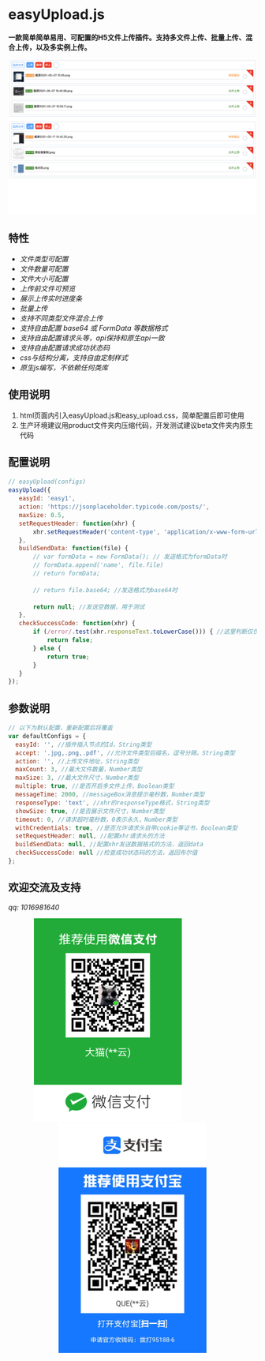 # easyUpload.js
**一款简单简单易用、可配置的H5文件上传插件。支持多文件上传、批量上传、混合上传，以及多实例上传。**

![上传示例](./images/example1.png)  

## 特性
- *文件类型可配置*
- *文件数量可配置*
- *文件大小可配置*
- *上传前文件可预览*
- *展示上传实时进度条*
- *批量上传*
- *支持不同类型文件混合上传*
- *支持自由配置 base64 或 FormData 等数据格式*
- *支持自由配置请求头等，api保持和原生api一致*
- *支持自由配置请求成功状态码*
- *css与结构分离，支持自由定制样式*
- *原生js编写，不依赖任何类库*

## 使用说明
1. html页面内引入easyUpload.js和easy_upload.css，简单配置后即可使用
2. 生产环境建议用product文件夹内压缩代码，开发测试建议beta文件夹内原生代码

## 配置说明
```js
// easyUpload(configs)
easyUpload({
   easyId: 'easy1',
   action: 'https://jsonplaceholder.typicode.com/posts/',
   maxSize: 0.5,
   setRequestHeader: function(xhr) {
       xhr.setRequestHeader('content-type', 'application/x-www-form-urlencoded');
   },
   buildSendData: function(file) {
       // var formData = new FormData(); // 发送格式为formData时
       // formData.append('name', file.file)
       // return formData;

       // return file.base64; //发送格式为base64时

       return null; //发送空数据，用于测试
   },
   checkSuccessCode: function(xhr) {
       if (/error/.test(xhr.responseText.toLowerCase())) { //这里判断仅仅用于测试，具体看项目
           return false;
       } else {
           return true;
       }
   }
});
```

## 参数说明
```js
// 以下为默认配置，重新配置后将覆盖
var defaultConfigs = {
  easyId: '', //插件插入节点的Id，String类型
  accept: '.jpg,.png,.pdf', //允许文件类型后缀名，逗号分隔，String类型
  action: '', //上传文件地址，String类型
  maxCount: 3, //最大文件数量，Number类型
  maxSize: 3, //最大文件尺寸，Number类型
  multiple: true, //是否开启多文件上传，Boolean类型
  messageTime: 2000, //messageBox消息提示毫秒数，Number类型
  responseType: 'text', //xhr的responseType格式，String类型
  showSize: true, //是否展示文件尺寸，Number类型
  timeout: 0, //请求超时毫秒数，0表示永久，Number类型
  withCredentials: true, //是否允许请求头自带cookie等证书，Boolean类型
  setRequestHeader: null, //配置xhr请求头的方法
  buildSendData: null, //配置xhr发送数据格式的方法，返回data
  checkSuccessCode: null //检查成功状态码的方法，返回布尔值
};
```

## 欢迎交流及支持
*qq: 1016981640*

<center class="half">
    <img src="./images/wechat_pay.png" width="300" style="margin-right:100px;">
    <img src="./images/ali_pay.jpeg" width="300">
</center>